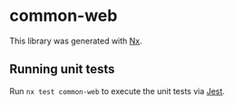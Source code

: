 # common-web

This library was generated with [Nx](https://nx.dev).

## Running unit tests

Run `nx test common-web` to execute the unit tests via [Jest](https://jestjs.io).
